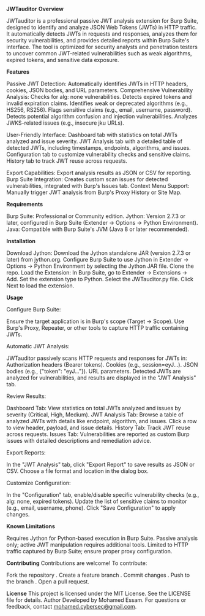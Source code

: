 **JWTauditor**
**Overview**

JWTauditor is a professional passive JWT analysis extension for Burp Suite, designed to identify and analyze JSON Web Tokens (JWTs) in HTTP traffic. It automatically detects JWTs in requests and responses, analyzes them for security vulnerabilities, and provides detailed reports within Burp Suite's interface. The tool is optimized for security analysts and penetration testers to uncover common JWT-related vulnerabilities such as weak algorithms, expired tokens, and sensitive data exposure.

**Features**

Passive JWT Detection: Automatically identifies JWTs in HTTP headers, cookies, JSON bodies, and URL parameters.
Comprehensive Vulnerability Analysis:
Checks for alg: none vulnerabilities.
Detects expired tokens and invalid expiration claims.
Identifies weak or deprecated algorithms (e.g., HS256, RS256).
Flags sensitive claims (e.g., email, username, password).
Detects potential algorithm confusion and injection vulnerabilities.
Analyzes JWKS-related issues (e.g., insecure jku URLs).


User-Friendly Interface:
Dashboard tab with statistics on total JWTs analyzed and issue severity.
JWT Analysis tab with a detailed table of detected JWTs, including timestamps, endpoints, algorithms, and issues.
Configuration tab to customize vulnerability checks and sensitive claims.
History tab to track JWT reuse across requests.


Export Capabilities: Export analysis results as JSON or CSV for reporting.
Burp Suite Integration: Creates custom scan issues for detected vulnerabilities, integrated with Burp's Issues tab.
Context Menu Support: Manually trigger JWT analysis from Burp's Proxy History or Site Map.

**Requirements**

Burp Suite: Professional or Community edition.
Jython: Version 2.7.3 or later, configured in Burp Suite (Extender -> Options -> Python Environment).
Java: Compatible with Burp Suite's JVM (Java 8 or later recommended).

**Installation**

Download Jython:
Download the Jython standalone JAR (version 2.7.3 or later) from jython.org.
Configure Burp Suite to use Jython in Extender -> Options -> Python Environment by selecting the Jython JAR file.
Clone the repo.
Load the Extension:
In Burp Suite, go to Extender -> Extensions -> Add.
Set the extension type to Python.
Select the JWTauditor.py file.
Click Next to load the extension.


**Usage**

Configure Burp Suite:

Ensure the target application is in Burp's scope (Target -> Scope).
Use Burp's Proxy, Repeater, or other tools to capture HTTP traffic containing JWTs.

Automatic JWT Analysis:

JWTauditor passively scans HTTP requests and responses for JWTs in:
Authorization headers (Bearer tokens).
Cookies (e.g., session=eyJ...).
JSON bodies (e.g., {"token": "eyJ..."}).
URL parameters.
Detected JWTs are analyzed for vulnerabilities, and results are displayed in the "JWT Analysis" tab.



Review Results:

Dashboard Tab: View statistics on total JWTs analyzed and issues by severity (Critical, High, Medium).
JWT Analysis Tab: Browse a table of analyzed JWTs with details like endpoint, algorithm, and issues. Click a row to view header, payload, and issue details.
History Tab: Track JWT reuse across requests.
Issues Tab: Vulnerabilities are reported as custom Burp issues with detailed descriptions and remediation advice.


Export Reports:

In the "JWT Analysis" tab, click "Export Report" to save results as JSON or CSV.
Choose a file format and location in the dialog box.


Customize Configuration:

In the "Configuration" tab, enable/disable specific vulnerability checks (e.g., alg: none, expired tokens).
Update the list of sensitive claims to monitor (e.g., email, username, phone).
Click "Save Configuration" to apply changes.





**Known Limitations**

Requires Jython for Python-based execution in Burp Suite.
Passive analysis only; active JWT manipulation requires additional tools.
Limited to HTTP traffic captured by Burp Suite; ensure proper proxy configuration.

**Contributing**
Contributions are welcome! To contribute:

Fork the repository .
Create a feature branch .
Commit changes .
Push to the branch .
Open a pull request.

**License**
This project is licensed under the MIT License. See the LICENSE file for details.
Author
Developed by Mohamed Essam. For questions or feedback, contact mohamed.cybersec@gmail.com.
